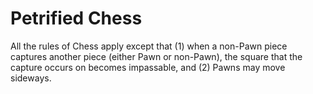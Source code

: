 # Petrified Chess

All the rules of Chess apply except that (1) when a non-Pawn piece captures another piece (either Pawn or non-Pawn), the square that the capture occurs on becomes impassable, and (2) Pawns may move sideways.
